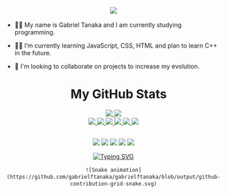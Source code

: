 <p align="center">
  <img src="https://i.imgur.com/vOrRPfW.png" />
</p>

- 👋🏻 My name is Gabriel Tanaka and I am currently studying programming.
- 👨‍💻 I’m currently learning JavaScript, CSS, HTML and plan to learn C++ in the future.
- 💬 I'm looking to collaborate on projects to increase my evolution.

  <h1 align="center">My GitHub Stats</h1>

<div align="center">
  <a href="https://github.com/gabrielftanaka">
  <img height="180em" src="https://github-readme-stats.vercel.app/api?username=gabrielftanaka&show_icons=true&theme=github_dark&include_all_commits=true&count_private=true"/>
  <img height="120em" src="https://github-readme-stats.vercel.app/api/top-langs/?username=gabrielftanaka&layout=compact&langs_count=7&theme=github_dark"/>
</div>
  <div align="center">
  <img height="25em" src="https://img.shields.io/badge/HTML5-E34F26?style=for-the-badge&logo=html5&logoColor=white"/>
   <img height="25em" src="https://img.shields.io/badge/CSS3-1572B6?style=for-the-badge&logo=css3&logoColor=white"/>
    <img height="25em" src="https://img.shields.io/badge/JavaScript-F7DF1E?style=for-the-badge&logo=javascript&logoColor=black"/>
    <img height="25em" src="https://img.shields.io/badge/jQuery-0769AD?style=for-the-badge&logo=jquery&logoColor=white"/>
    <img height="25em" src="https://img.shields.io/badge/NVIDIA-920M-76B900?style=for-the-badge&logo=nvidia&logoColor=white"/>
    <img height="25em" src="https://img.shields.io/github/followers/gabrielftanaka.svg?style=social&label=Follow&maxAge=2592000"/>
  </div>

</a>
 
  ##

<div align="center"> 
  <a href="https://stackoverflow.com/users/17806284/tanaka" target="_blank"><img src="https://img.shields.io/badge/Stack_Overflow-FE7A16?style=for-the-badge&logo=stack-overflow&logoColor=white" target="_blank"></a>
  <a href="https://www.reddit.com/user/tanakabr" target="_blank"><img src="https://img.shields.io/badge/Reddit-FF4500?style=for-the-badge&logo=reddit&logoColor=white" target="_blank"></a>
 	<a href="https://www.twitch.tv/tanakara" target="_blank"><img src="https://img.shields.io/badge/Twitch-9146FF?style=for-the-badge&logo=twitch&logoColor=white" target="_blank"></a>
 <a href="https://pastebin.com/wncDXV4m" target="_blank"><img src="https://img.shields.io/badge/Discord-7289DA?style=for-the-badge&logo=discord&logoColor=white" target="_blank"></a> 
  <a href="https://github.com/antonkomarev/github-profile-views-counter">
    <img src="https://komarev.com/ghpvc/?username=gabrielftanaka" height="26em">
  
  [![Typing SVG](https://readme-typing-svg.herokuapp.com/?lines=Currently+training+and+learning+JS;and+web+programming+in+general!+=D)](https://git.io/typing-svg)
    
    ![Snake animation](https://github.com/gabrielftanaka/gabrielftanaka/blob/output/github-contribution-grid-snake.svg)

